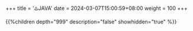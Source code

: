 +++
title = '♨️JAVA'
date = 2024-03-07T15:00:59+08:00
weight = 100
+++


{{%children depth="999" description="false" showhidden="true" %}}